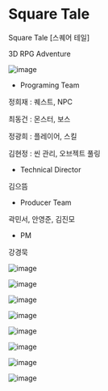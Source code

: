 # Square Tale
Square Tale [스퀘어 테일]

3D RPG Adventure

![image](https://user-images.githubusercontent.com/67626785/107297785-64f0e380-6ab7-11eb-8ea8-9862077b4af4.png)


- Programing Team

정희재 : 퀘스트, NPC

최동건 : 몬스터, 보스

정광희 : 플레이어, 스킬

김현정 : 씬 관리, 오브젝트 풀링




- Technical Director

김으뜸


- Producer Team

곽민서, 안영준, 김진모


- PM

강경묵


![image](https://user-images.githubusercontent.com/67626785/107298130-1e4fb900-6ab8-11eb-830d-9920fc1d8bdf.png)

![image](https://user-images.githubusercontent.com/67626785/107298190-36bfd380-6ab8-11eb-8108-475cb4e40e14.png)

![image](https://user-images.githubusercontent.com/67626785/107298215-44755900-6ab8-11eb-9e93-4741773a7926.png)

![image](https://user-images.githubusercontent.com/67626785/107298245-53f4a200-6ab8-11eb-8189-439fb2e77761.png)

![image](https://user-images.githubusercontent.com/67626785/107298276-6373eb00-6ab8-11eb-84fa-f23c6edba0e6.png)

![image](https://user-images.githubusercontent.com/67626785/107298299-71297080-6ab8-11eb-8ca0-490639d1e3c2.png)

![image](https://user-images.githubusercontent.com/67626785/107298337-84d4d700-6ab8-11eb-9014-cc691da2ea35.png)

![image](https://user-images.githubusercontent.com/67626785/107298494-e006c980-6ab8-11eb-94c0-8dad145d1dde.png)
